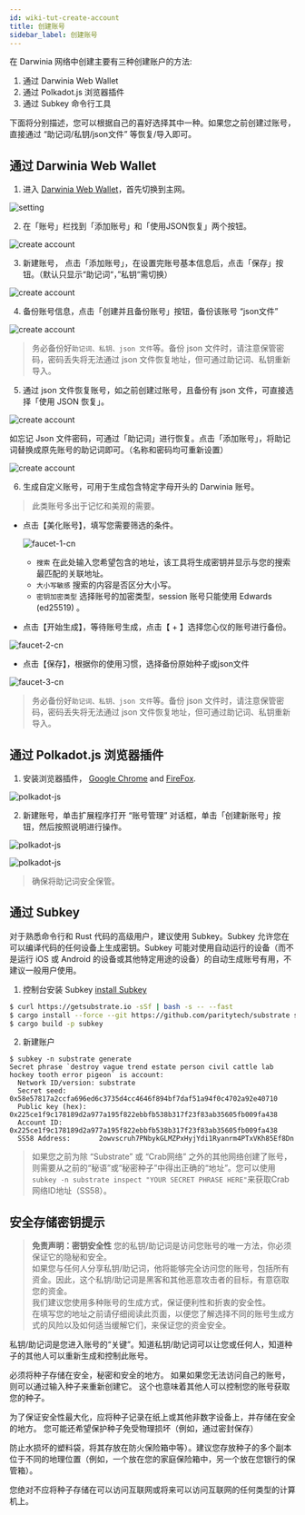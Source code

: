 ```yaml
---
id: wiki-tut-create-account
title: 创建账号
sidebar_label: 创建账号
---
```


在 Darwinia 网络中创建主要有三种创建账户的方法:

1. 通过 Darwinia Web Wallet
2. 通过 Polkadot.js 浏览器插件
3. 通过 Subkey 命令行工具

下面将分别描述，您可以根据自己的喜好选择其中一种。如果您之前创建过账号，直接通过 “助记词/私钥/json文件” 等恢复/导入即可。 

## 通过 Darwinia Web Wallet

1. 进入 [Darwinia Web Wallet](https://apps.darwinia.network)，首先切换到主网。

![setting](assets/tut/create-account-0.png)

2. 在「账号」栏找到「添加账号」和「使用JSON恢复」两个按钮。

![create account](assets/tut/create-account-1.png)

3. 新建账号， 点击「添加账号」，在设置完账号基本信息后，点击「保存」按钮。（默认只显示“助记词“，”私钥“需切换）

![create account](assets/tut/create-account-2.png)

4. 备份账号信息，点击「创建并且备份账号」按钮，备份该账号 “json文件”

![create account](assets/tut/create-account-3.png)

> 务必备份好`助记词、私钥、json 文件`等。备份 json 文件时，请注意保管密码，密码丢失将无法通过 json 文件恢复地址，但可通过助记词、私钥重新导入。

5. 通过 json 文件恢复账号，如之前创建过账号，且备份有 json 文件，可直接选择「使用 JSON 恢复」。

![create account](assets/tut/create-account-4.png)

如忘记 Json 文件密码，可通过「助记词」进行恢复。点击「添加账号」，将助记词替换成原先账号的助记词即可。（名称和密码均可重新设置）

![create account](assets/tut/create-account-5.png)

6. 生成自定义账号，可用于生成包含特定字母开头的 Darwinia 账号。

  > 此类账号多出于记忆和美观的需要。

- 点击【美化账号】，填写您需要筛选的条件。

  ![faucet-1-cn](assets/tut/create-account-6.png)

  - `搜索` 在此处输入您希望包含的地址，该工具将生成密钥并显示与您的搜索最匹配的关联地址。
  - `大小写敏感` 搜索的内容是否区分大小写。
  - `密钥加密类型` 选择账号的加密类型，session 账号只能使用 Edwards (ed25519) 。

- 点击【开始生成】，等待账号生成，点击【 + 】选择您心仪的账号进行备份。

![faucet-2-cn](assets/tut/create-account-7.png)

- 点击【保存】，根据你的使用习惯，选择备份原始种子或json文件

![faucet-3-cn](assets/tut/create-account-8.png)

> 务必备份好`助记词、私钥、json 文件`等。备份 json 文件时，请注意保管密码，密码丢失将无法通过 json 文件恢复地址，但可通过助记词、私钥重新导入。


  <!--Polkadot.js 浏览器插件-->

## 通过 Polkadot.js 浏览器插件

1. 安装浏览器插件， [Google Chrome](https://chrome.google.com/webstore/detail/polkadot%7Bjs%7D-extension/mopnmbcafieddcagagdcbnhejhlodfdd?hl=en) and [FireFox](https://addons.mozilla.org/en-US/firefox/addon/polkadot-js-extension).

![polkadot-js](assets/polkadot-js-1-cn.png)

2. 新建账号，单击扩展程序打开 “账号管理” 对话框，单击「创建新账号」按钮，然后按照说明进行操作。

![polkadot-js](assets/polkadot-js-2-cn.png)

![polkadot-js](assets/polkadot-js-3-cn.png)

> 确保将助记词安全保管。


  <!--Subkey CLI-->

## 通过 Subkey

对于熟悉命令行和 Rust 代码的高级用户，建议使用 Subkey。Subkey 允许您在可以编译代码的任何设备上生成密钥。Subkey 可能对使用自动运行的设备（而不是运行 iOS 或 Android 的设备或其他特定用途的设备）的自动生成账号有用，不建议一般用户使用。

1. 控制台安装 Subkey [install Subkey](https://substrate.dev/docs/en/ecosystem/subkey#more-subkey-to-explore)

```bash
$ curl https://getsubstrate.io -sSf | bash -s -- --fast
$ cargo install --force --git https://github.com/paritytech/substrate subkey
$ cargo build -p subkey
```

2. 新建账户

```shell
$ subkey -n substrate generate
Secret phrase `destroy vague trend estate person civil cattle lab hockey tooth error pigeon` is account:
  Network ID/version: substrate
  Secret seed:        0x58e57817a2ccfa696ed6c3735d4cc4646f894bf7daf51a94f0c4702a92e40710
  Public key (hex):   0x225ce1f9c178189d2a977a195f822ebbfb538b317f23f83ab35605fb009fa438
  Account ID:         0x225ce1f9c178189d2a977a195f822ebbfb538b317f23f83ab35605fb009fa438
  SS58 Address:       2owvscruh7PNbykGLMZPxHyjYdi1Ryanrm4PTxVKh85Ef8Dn
```

> 如果您之前为除 “Substrate” 或 “Crab网络” 之外的其他网络创建了账号，则需要从之前的“秘语”或“秘密种子”中得出正确的“地址”。您可以使用`subkey -n substrate inspect "YOUR SECRET PHRASE HERE"`来获取Crab网络ID地址（SS58）。

  <!--END_DOCUSAURUS_CODE_TABS-->

## 安全存储密钥提示

> **免责声明：密钥安全性**
您的私钥/助记词是访问您账号的唯一方法，你必须保证它的隐秘和安全。  
如果您与任何人分享私钥/助记词，他将能够完全访问您的账号，包括所有资金。因此，这个私钥/助记词是黑客和其他恶意攻击者的目标，有意窃取您的资金。  
我们建议您使用多种账号的生成方式，保证便利性和折衷的安全性。  
在填写您的地址之前请仔细阅读此页面，以便您了解选择不同的账号生成方式的风险以及如何适当缓解它们，来保证您的资金安全。

私钥/助记词是您进入账号的“关键”。知道私钥/助记词可以让您或任何人，知道种子的其他人可以重新生成和控制此账号。

必须将种子存储在安全，秘密和安全的地方。 如果如果您无法访问自己的账号，则可以通过输入种子来重新创建它。 这个也意味着其他人可以控制您的账号获取您的种子。

为了保证安全性最大化，应将种子记录在纸上或其他非数字设备上，并存储在安全的地方。 您可能还希望保护种子免受物理损坏（例如，通过密封保存）

防止水损坏的塑料袋，将其存放在防火保险箱中等）。建议您存放种子的多个副本位于不同的地理位置（例如，一个放在您的家庭保险箱中，另一个放在您银行的保管箱）。

您绝对不应将种子存储在可以访问互联网或将来可以访问互联网的任何类型的计算机上。
